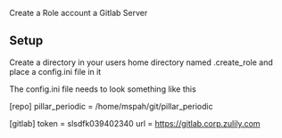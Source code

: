 Create a Role account a Gitlab Server


## Setup
Create a directory in your users home directory named .create_role and place a config.ini file in it

The config.ini file needs to look something like this

[repo]
pillar_periodic = /home/mspah/git/pillar_periodic

[gitlab]
token = slsdfk039402340
url = https://gitlab.corp.zulily.com
